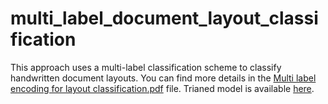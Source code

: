 # multi_label_document_layout_classification
This approach uses a multi-label classification scheme to classify handwritten document layouts.
You can find more details in the [Multi label encoding for layout classification.pdf](https://github.com/beratkurar/multi_label_document_layout_classification/blob/main/Multi%20label%20encoding%20for%20layout%20classification.pdf) file.
Trianed model is available [here](https://drive.google.com/file/d/1kALRdxgbLKOjdx0CAsi5-5pOuldm2RQy/view?usp=share_link).
